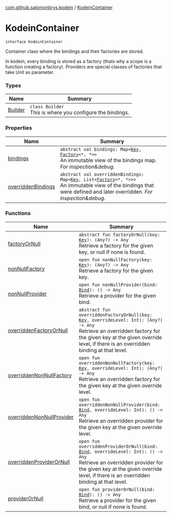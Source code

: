 [com.github.salomonbrys.kodein](../index.md) / [KodeinContainer](.)

# KodeinContainer

`interface KodeinContainer`

Container class where the bindings and their factories are stored.

In kodein, every binding is stored as a factory (thats why a scope is a function creating a factory).
Providers are special classes of factories that take Unit as parameter.

### Types

| Name | Summary |
|---|---|
| [Builder](-builder/index.md) | `class Builder`<br>This is where you configure the bindings. |

### Properties

| Name | Summary |
|---|---|
| [bindings](bindings.md) | `abstract val bindings: Map<`[`Key`](../-kodein/-key/index.md)`, `[`Factory`](../-factory/index.md)`<*, *>>`<br>An immutable view of the bindings map. *For inspection&amp;debug*. |
| [overriddenBindings](overridden-bindings.md) | `abstract val overriddenBindings: Map<`[`Key`](../-kodein/-key/index.md)`, List<`[`Factory`](../-factory/index.md)`<*, *>>>`<br>An immutable view of the bindings that were defined and later overridden. *For inspection&amp;debug*. |

### Functions

| Name | Summary |
|---|---|
| [factoryOrNull](factory-or-null.md) | `abstract fun factoryOrNull(key: `[`Key`](../-kodein/-key/index.md)`): (Any?) -> Any`<br>Retrieve a factory for the given key, or null if none is found. |
| [nonNullFactory](non-null-factory.md) | `open fun nonNullFactory(key: `[`Key`](../-kodein/-key/index.md)`): (Any?) -> Any`<br>Retrieve a factory for the given key. |
| [nonNullProvider](non-null-provider.md) | `open fun nonNullProvider(bind: `[`Bind`](../-kodein/-bind/index.md)`): () -> Any`<br>Retrieve a provider for the given bind. |
| [overriddenFactoryOrNull](overridden-factory-or-null.md) | `abstract fun overriddenFactoryOrNull(key: `[`Key`](../-kodein/-key/index.md)`, overrideLevel: Int): (Any?) -> Any`<br>Retrieve an overridden factory for the given key at the given override level, if there is an overridden binding at that level. |
| [overriddenNonNullFactory](overridden-non-null-factory.md) | `open fun overriddenNonNullFactory(key: `[`Key`](../-kodein/-key/index.md)`, overrideLevel: Int): (Any?) -> Any`<br>Retrieve an overridden factory for the given key at the given override level. |
| [overriddenNonNullProvider](overridden-non-null-provider.md) | `open fun overriddenNonNullProvider(bind: `[`Bind`](../-kodein/-bind/index.md)`, overrideLevel: Int): () -> Any`<br>Retrieve an overridden provider for the given key at the given override level. |
| [overriddenProviderOrNull](overridden-provider-or-null.md) | `open fun overriddenProviderOrNull(bind: `[`Bind`](../-kodein/-bind/index.md)`, overrideLevel: Int): () -> Any`<br>Retrieve an overridden provider for the given key at the given override level, if there is an overridden binding at that level. |
| [providerOrNull](provider-or-null.md) | `open fun providerOrNull(bind: `[`Bind`](../-kodein/-bind/index.md)`): () -> Any`<br>Retrieve a provider for the given bind, or null if none is found. |
